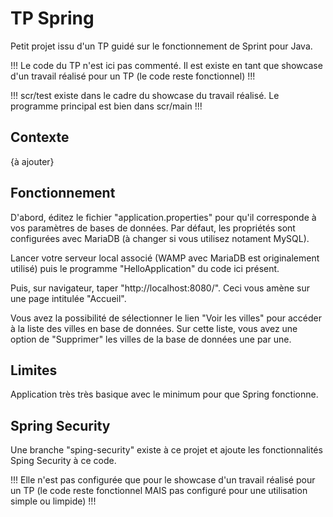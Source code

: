 # TP Spring

Petit projet issu d'un TP guidé sur le fonctionnement de Sprint pour Java.

!!! Le code du TP n'est ici pas commenté. Il est existe en tant que showcase d'un travail réalisé pour un TP (le code reste fonctionnel) !!!

!!! scr/test existe dans le cadre du showcase du travail réalisé. Le programme principal est bien dans scr/main !!!

## Contexte

{à ajouter}

## Fonctionnement

D'abord, éditez le fichier "application.properties" pour qu'il corresponde à vos paramètres de bases de données. Par défaut, les propriétés sont configurées avec MariaDB (à changer si vous utilisez notament MySQL).

Lancer votre serveur local associé (WAMP avec MariaDB est originalement utilisé) puis le programme "HelloApplication" du code ici présent.

Puis, sur navigateur, taper "http://localhost:8080/". Ceci vous amène sur une page intitulée "Accueil".

Vous avez la possibilité de sélectionner le lien "Voir les villes" pour accéder à la liste des villes en base de données. Sur cette liste, vous avez une option de "Supprimer" les villes de la base de données une par une.

## Limites

Application très très basique avec le minimum pour que Spring fonctionne.

## Spring Security

Une branche "sping-security" existe à ce projet et ajoute les fonctionnalités Sping Security à ce code. 

!!! Elle n'est pas configurée que pour le showcase d'un travail réalisé pour un TP (le code reste fonctionnel MAIS pas configuré pour une utilisation simple ou limpide) !!!
